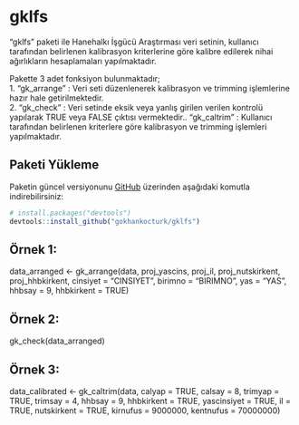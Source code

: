 
<!-- README.md is generated from README.Rmd. Please edit that file -->

# gklfs

<!-- badges: start -->

<!-- badges: end -->

“gklfs” paketi ile Hanehalkı İşgücü Araştırması veri setinin, kullanıcı
tarafından belirlenen kalibrasyon kriterlerine göre kalibre edilerek
nihai ağırlıkların hesaplamaları yapılmaktadır.

Pakette 3 adet fonksiyon bulunmaktadır;  
1\. “gk\_arrange” : Veri seti düzenlenerek kalibrasyon ve trimming
işlemlerine hazır hale getirilmektedir.  
2\. “gk\_check” : Veri setinde eksik veya yanlış girilen verilen
kontrolü yapılarak TRUE veya FALSE çıktısı vermektedir.. “gk\_caltrim”
: Kullanıcı tarafından belirlenen kriterlere göre kalibrasyon ve
trimming işlemleri yapılmaktadır.

## Paketi Yükleme

Paketin güncel versiyonunu [GitHub](https://github.com/) üzerinden
aşağıdaki komutla indirebilirsiniz:

``` r
# install.packages("devtools")
devtools::install_github("gokhankocturk/gklfs")
```

## Örnek 1:

data\_arranged \<- gk\_arrange(data, proj\_yascins, proj\_il,
proj\_nutskirkent, proj\_hhbkirkent, cinsiyet = “CINSIYET”, birimno =
“BIRIMNO”, yas = “YAS”, hhbsay = 9, hhbkirkent = TRUE)

## Örnek 2:

gk\_check(data\_arranged)

## Örnek 3:

data\_calibrated \<- gk\_caltrim(data, calyap = TRUE, calsay = 8,
trimyap = TRUE, trimsay = 4, hhbsay = 9, hhbkirkent = TRUE, yascinsiyet
= TRUE, il = TRUE, nutskirkent = TRUE, kirnufus = 9000000, kentnufus =
70000000)
